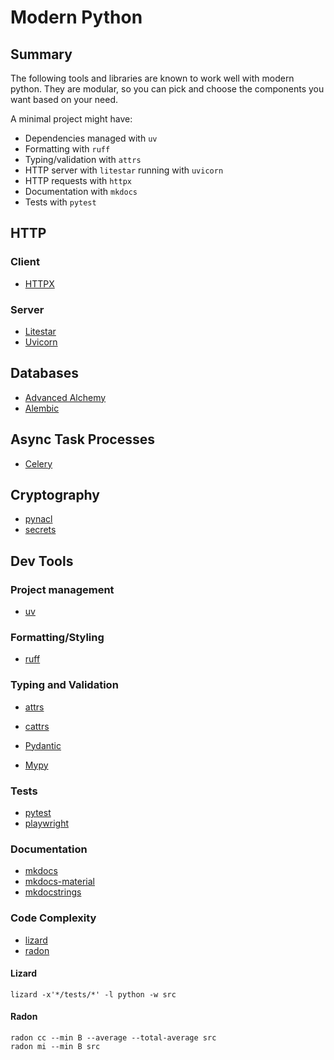 # Modern Python

## Summary

The following tools and libraries are known to work well with modern python. They are modular, so you can pick and choose the components you want based on your need.

A minimal project might have:

- Dependencies managed with `uv`
- Formatting with `ruff`
- Typing/validation with `attrs`
- HTTP server with `litestar` running with `uvicorn`
- HTTP requests with `httpx`
- Documentation with `mkdocs`
- Tests with `pytest`

## HTTP

### Client

- [HTTPX](https://github.com/encode/httpx)

### Server

- [Litestar](https://litestar.dev/)
- [Uvicorn](https://www.uvicorn.org/)

## Databases

- [Advanced Alchemy](https://docs.advanced-alchemy.litestar.dev/latest/)
- [Alembic](https://alembic.sqlalchemy.org/en/latest/tutorial.html)

## Async Task Processes

- [Celery](https://docs.celeryq.dev/en/v5.5.3/getting-started/introduction.html)

## Cryptography

- [pynacl](https://pynacl.readthedocs.io/en/latest/)
- [secrets](https://docs.python.org/3/library/secrets.html)

## Dev Tools

### Project management

- [uv](https://docs.astral.sh/uv/)

### Formatting/Styling

- [ruff](https://github.com/astral-sh/ruff)

### Typing and Validation

- [attrs](https://www.attrs.org/en/stable/)
- [cattrs](https://catt.rs/en/stable/index.html)

- [Pydantic](https://pydantic-docs.helpmanual.io/)
- [Mypy](https://github.com/python/mypy)

### Tests

- [pytest](https://docs.pytest.org/en/stable/)
- [playwright](https://playwright.dev/)

### Documentation

- [mkdocs](https://www.mkdocs.org/)
- [mkdocs-material](https://squidfunk.github.io/mkdocs-material/)
- [mkdocstrings](https://github.com/mkdocstrings/mkdocstrings)

### Code Complexity
- [lizard](https://pypi.org/project/lizard/)
- [radon](https://pypi.org/project/radon/)

#### Lizard

`lizard -x'*/tests/*' -l python -w src`

#### Radon

```
radon cc --min B --average --total-average src
radon mi --min B src
```

